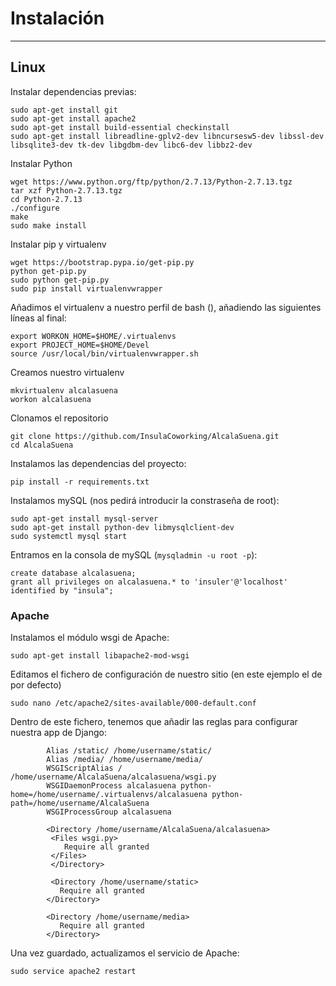 # Instalación
--------------

## Linux

Instalar dependencias previas:

```
sudo apt-get install git
sudo apt-get install apache2
sudo apt-get install build-essential checkinstall
sudo apt-get install libreadline-gplv2-dev libncursesw5-dev libssl-dev libsqlite3-dev tk-dev libgdbm-dev libc6-dev libbz2-dev
```

Instalar Python
```
wget https://www.python.org/ftp/python/2.7.13/Python-2.7.13.tgz
tar xzf Python-2.7.13.tgz
cd Python-2.7.13
./configure
make
sudo make install
```

Instalar pip y virtualenv
```
wget https://bootstrap.pypa.io/get-pip.py
python get-pip.py
sudo python get-pip.py
sudo pip install virtualenvwrapper
```

Añadimos el virtualenv a nuestro perfil de bash (), añadiendo las siguientes líneas al final:
```
export WORKON_HOME=$HOME/.virtualenvs
export PROJECT_HOME=$HOME/Devel
source /usr/local/bin/virtualenvwrapper.sh
```

Creamos nuestro virtualenv
```
mkvirtualenv alcalasuena
workon alcalasuena
```

Clonamos el repositorio
```
git clone https://github.com/InsulaCoworking/AlcalaSuena.git
cd AlcalaSuena
```

Instalamos las dependencias del proyecto:
```
pip install -r requirements.txt
```

Instalamos mySQL (nos pedirá introducir la constraseña de root):
```
sudo apt-get install mysql-server
sudo apt-get install python-dev libmysqlclient-dev
sudo systemctl mysql start
```

Entramos en la consola de mySQL (`mysqladmin -u root -p`):
```
create database alcalasuena;
grant all privileges on alcalasuena.* to 'insuler'@'localhost' identified by "insula";
```

### Apache

Instalamos el módulo wsgi de Apache:
```
sudo apt-get install libapache2-mod-wsgi
```

Editamos el fichero de configuración de nuestro sitio (en este ejemplo el de por defecto)
```
sudo nano /etc/apache2/sites-available/000-default.conf
```

Dentro de este fichero, tenemos que añadir las reglas para configurar nuestra app de Django:
```
		Alias /static/ /home/username/static/
        Alias /media/ /home/username/media/
        WSGIScriptAlias / /home/username/AlcalaSuena/alcalasuena/wsgi.py
        WSGIDaemonProcess alcalasuena python-home=/home/username/.virtualenvs/alcalasuena python-path=/home/username/AlcalaSuena
        WSGIProcessGroup alcalasuena

        <Directory /home/username/AlcalaSuena/alcalasuena>
         <Files wsgi.py>
            Require all granted
         </Files>
         </Directory>

		 <Directory /home/username/static>
           Require all granted
        </Directory>

        <Directory /home/username/media>
           Require all granted
        </Directory>
```

Una vez guardado, actualizamos el servicio de Apache:
```
sudo service apache2 restart
```
